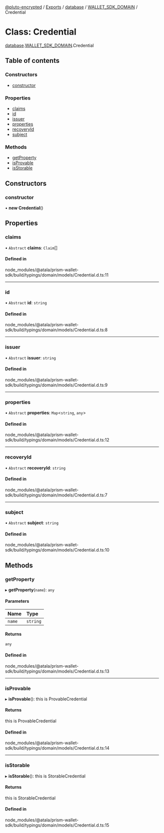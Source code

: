 [@pluto-encrypted](../README.md) / [Exports](../modules.md) / [database](../modules/database.md) / [WALLET\_SDK\_DOMAIN](../modules/database.WALLET_SDK_DOMAIN.md) / Credential

# Class: Credential

[database](../modules/database.md).[WALLET\_SDK\_DOMAIN](../modules/database.WALLET_SDK_DOMAIN.md).Credential

## Table of contents

### Constructors

- [constructor](database.WALLET_SDK_DOMAIN.Credential.md#constructor)

### Properties

- [claims](database.WALLET_SDK_DOMAIN.Credential.md#claims)
- [id](database.WALLET_SDK_DOMAIN.Credential.md#id)
- [issuer](database.WALLET_SDK_DOMAIN.Credential.md#issuer)
- [properties](database.WALLET_SDK_DOMAIN.Credential.md#properties)
- [recoveryId](database.WALLET_SDK_DOMAIN.Credential.md#recoveryid)
- [subject](database.WALLET_SDK_DOMAIN.Credential.md#subject)

### Methods

- [getProperty](database.WALLET_SDK_DOMAIN.Credential.md#getproperty)
- [isProvable](database.WALLET_SDK_DOMAIN.Credential.md#isprovable)
- [isStorable](database.WALLET_SDK_DOMAIN.Credential.md#isstorable)

## Constructors

### constructor

• **new Credential**()

## Properties

### claims

• `Abstract` **claims**: `Claim`[]

#### Defined in

node_modules/@atala/prism-wallet-sdk/build/typings/domain/models/Credential.d.ts:11

___

### id

• `Abstract` **id**: `string`

#### Defined in

node_modules/@atala/prism-wallet-sdk/build/typings/domain/models/Credential.d.ts:8

___

### issuer

• `Abstract` **issuer**: `string`

#### Defined in

node_modules/@atala/prism-wallet-sdk/build/typings/domain/models/Credential.d.ts:9

___

### properties

• `Abstract` **properties**: `Map`\<`string`, `any`\>

#### Defined in

node_modules/@atala/prism-wallet-sdk/build/typings/domain/models/Credential.d.ts:12

___

### recoveryId

• `Abstract` **recoveryId**: `string`

#### Defined in

node_modules/@atala/prism-wallet-sdk/build/typings/domain/models/Credential.d.ts:7

___

### subject

• `Abstract` **subject**: `string`

#### Defined in

node_modules/@atala/prism-wallet-sdk/build/typings/domain/models/Credential.d.ts:10

## Methods

### getProperty

▸ **getProperty**(`name`): `any`

#### Parameters

| Name | Type |
| :------ | :------ |
| `name` | `string` |

#### Returns

`any`

#### Defined in

node_modules/@atala/prism-wallet-sdk/build/typings/domain/models/Credential.d.ts:13

___

### isProvable

▸ **isProvable**(): this is ProvableCredential

#### Returns

this is ProvableCredential

#### Defined in

node_modules/@atala/prism-wallet-sdk/build/typings/domain/models/Credential.d.ts:14

___

### isStorable

▸ **isStorable**(): this is StorableCredential

#### Returns

this is StorableCredential

#### Defined in

node_modules/@atala/prism-wallet-sdk/build/typings/domain/models/Credential.d.ts:15

